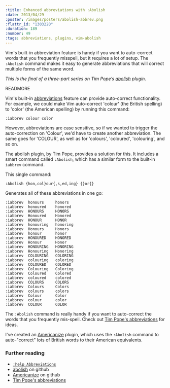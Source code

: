 ```yaml
--- 
:title: Enhanced abbreviations with :Abolish
:date: 2013/04/29
:poster: /images/posters/abolish-abbrev.png
:flattr_id: "1303220"
:duration: 189
:number: 49
:tags: abbreviations, plugins, vim-abolish
---
```


Vim's built-in abbreviation feature is handy if you want to auto-correct words that you frequently misspell, but it requires a lot of setup. The `:Abolish` command makes it easy to generate abbreviations that will correct multiple forms of the same word.

*This is the final of a three-part series on Tim Pope’s [abolish] plugin.*

[abolish]: https://github.com/tpope/vim-abolish

READMORE


Vim's built-in [abbreviations][ab] feature can provide auto-correct functionality. For example, we could make Vim auto-correct 'colour' (the British spelling) to 'color' (the American spelling) by running this command:

    :iabbrev colour color

However, abbreviations are case sensitive, so if we wanted to trigger the auto-correction on 'Colour', we'd have to create another abbreviation. The same goes for 'COLOUR', as well as for 'colours', 'coloured', 'colouring', and so on.

The abolish plugin, by Tim Pope, provides a solution for this. It includes a smart command called `:Abolish`, which has a similar form to the built-in `iabbrev` command.

This single command:

    :Abolish {hon,col}our{,s,ed,ing} {}or{}

Generates all of these abbreviations in one go:

    :iabbrev  honours     honors
    :iabbrev  honoured    honored
    :iabbrev  HONOURS     HONORS
    :iabbrev  Honoured    Honored
    :iabbrev  HONOUR      HONOR
    :iabbrev  honouring   honoring
    :iabbrev  Honours     Honors
    :iabbrev  honour      honor
    :iabbrev  HONOURED    HONORED
    :iabbrev  Honour      Honor
    :iabbrev  HONOURING   HONORING
    :iabbrev  Honouring   Honoring
    :iabbrev  COLOURING   COLORING
    :iabbrev  colouring   coloring
    :iabbrev  COLOURED    COLORED
    :iabbrev  Colouring   Coloring
    :iabbrev  Coloured    Colored
    :iabbrev  coloured    colored
    :iabbrev  COLOURS     COLORS
    :iabbrev  Colours     Colors
    :iabbrev  colours     colors
    :iabbrev  Colour      Color
    :iabbrev  colour      color
    :iabbrev  COLOUR      COLOR


The `:Abolish` command is really handy if you want to auto-correct the words that you frequently mis-spell. Check out [Tim Pope's abbreviations][tpope] for ideas.

I've created an [Americanize][] plugin, which uses the `:Abolish` command to auto-"correct" lots of British words to their American equivalents.

### Further reading

* [`:help Abbreviations`][ab]
* [abolish][] on github
* [Americanize][] on github
* [Tim Pope's abbreviations][tpope]

[ab]: http://vimdoc.sourceforge.net/htmldoc/map.html#Abbreviations
[abolish]: https://github.com/tpope/vim-abolish
[Americanize]: https://github.com/nelstrom/vim-americanize
[tpope]: https://github.com/tpope/tpope/blob/master/.vim/after/plugin/abolish.vim

